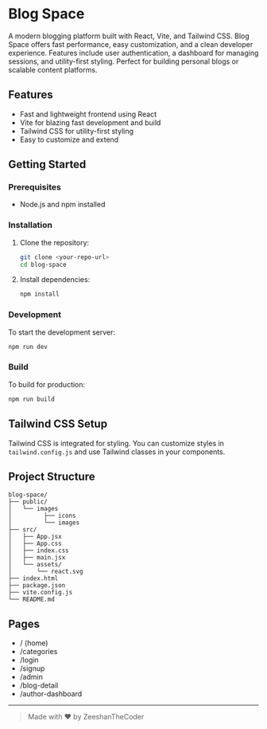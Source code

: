 # Blog Space

A modern blogging platform built with React, Vite, and Tailwind CSS. Blog Space offers fast performance, easy customization, and a clean developer experience. Features include user authentication, a dashboard for managing sessions, and utility-first styling. Perfect for building personal blogs or scalable content platforms.

## Features
- Fast and lightweight frontend using React
- Vite for blazing fast development and build
- Tailwind CSS for utility-first styling
- Easy to customize and extend

## Getting Started

### Prerequisites
- Node.js and npm installed

### Installation
1. Clone the repository:
   ```sh
   git clone <your-repo-url>
   cd blog-space
   ```
2. Install dependencies:
   ```sh
   npm install
   ```

### Development
To start the development server:
```sh
npm run dev
```

### Build
To build for production:
```sh
npm run build
```

## Tailwind CSS Setup
Tailwind CSS is integrated for styling. You can customize styles in `tailwind.config.js` and use Tailwind classes in your components.

## Project Structure
```
blog-space/
├── public/
│   └── images
│         ├── icons
│         └── images
├── src/
│   ├── App.jsx
│   ├── App.css
│   ├── index.css
│   ├── main.jsx
│   └── assets/
│       └── react.svg
├── index.html
├── package.json
├── vite.config.js
└── README.md
```

## Pages
- / (home)
- /categories
- /login
- /signup
- /admin
- /blog-detail
- /author-dashboard

------

> Made with ❤️ by ZeeshanTheCoder